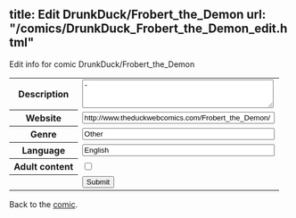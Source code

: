 title: Edit DrunkDuck/Frobert_the_Demon
url: "/comics/DrunkDuck_Frobert_the_Demon_edit.html"
---
Edit info for comic DrunkDuck/Frobert_the_Demon

<form name="comic" action="http://gaepostmail.appspot.com/comic/" method="post">
<table class="comicinfo">
<tr>
<th>Description</th><td><textarea name="description" cols="40" rows="3">-</textarea></td>
</tr>
<tr>
<th>Website</th><td><input type="text" name="url" value="http://www.theduckwebcomics.com/Frobert_the_Demon/" size="40"/></td>
</tr>
<tr>
<th>Genre</th><td><input type="text" name="genre" value="Other" size="40"/></td>
</tr>
<tr>
<th>Language</th><td><input type="text" name="language" value="English" size="40"/></td>
</tr>
<tr>
<th>Adult content</th><td><input type="checkbox" name="adult" value="adult" /></td>
</tr>
<tr>
<th></th><td>
<input type="hidden" name="comic" value="DrunkDuck_Frobert_the_Demon" />
<input type="submit" name="submit" value="Submit" />
</td>
</tr>
</table>
</form>

Back to the [comic](DrunkDuck_Frobert_the_Demon.html).
